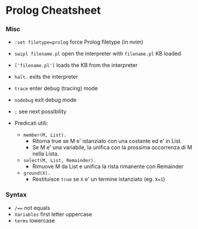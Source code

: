# Prolog Cheatsheet

### Misc
* `:set filetype=prolog` force Prolog filetype (in nvim)
* `swipl filename.pl` open the interpreter with `filename.pl` KB loaded
* `['filename.pl']` loads the KB from the interpreter
* `halt.` exits the interpreter
* `trace` enter debug (tracing) mode
* `nodebug` exit debug mode
* `;` see next possibility

* Predicati utili:
    * `member(M, List).`
        - Ritorna true se M e' istanziato con una costante ed e' in List.
        - Se M e' una variabile, la unifica con la prossima occorrenza di M nella Lista.
    * `select(M, List, Remainder).`
        - Rimuove M da List e unifica la rista rimanente con Remainder
    * `ground(X).`
        - Restituisce `true` se `X` e' un termine istanziato (eg. `X=1`)

### Syntax
* `/==` not equals
* `Variables` first letter uppercase
* `terms` lowercase


